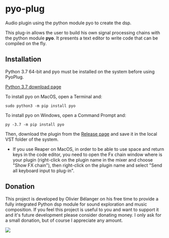 # pyo-plug

Audio plugin using the python module pyo to create the dsp.

This plug-in allows the user to build his own signal processing chains with the python module **pyo**.
It presents a text editor to write code that can be compiled on the fly.

## Installation

Python 3.7 64-bit and pyo must be installed on the system before using PyoPlug.

[Python 3.7 download page](https://www.python.org/downloads/release/python-379/)

To install pyo on MacOS, open a Terminal and:

```
sudo python3 -m pip install pyo
```

To install pyo on Windows, open a Command Prompt and:
    
```
py -3.7 -m pip install pyo
```

Then, download the plugin from the [Release page](https://github.com/belangeo/pyo-plug/releases) 
and save it in the local VST folder of the system.

* If you use Reaper on MacOS, in order to be able to use space and return keys in the
code editor, you need to open the Fx chain window where is your plugin (right-click
on the plugin name in the mixer and choose "Show FX chain"), then right-click on the
plugin name and select "Send all keyboard input to plug-in".

## Donation

This project is developed by Olivier Bélanger on his free time to provide a 
fully integrated Python dsp module for sound exploration and music composition. 
If you feel this project is useful to you and want to support it and it's 
future development please consider donating money. I only ask for a small 
donation, but of course I appreciate any amount.

[![](https://www.paypal.com/en_US/i/btn/btn_donateCC_LG.gif)](https://www.paypal.com/cgi-bin/webscr?cmd=_s-xclick&hosted_button_id=9CA99DH6ES3HA)
